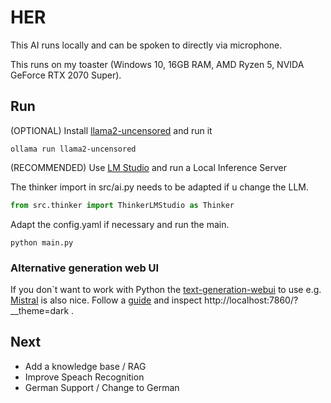 # HER

This AI runs locally and can be spoken to directly via microphone.

This runs on my toaster (Windows 10, 16GB RAM, AMD Ryzen 5, NVIDA GeForce RTX 2070 Super).

## Run

(OPTIONAL) Install [llama2-uncensored](https://ollama.com/library/llama2-uncensored) and run it

```shell
ollama run llama2-uncensored
```

(RECOMMENDED) Use [LM Studio](https://lmstudio.ai/) and run a Local Inference Server

The thinker import in src/ai.py needs to be adapted if u change the LLM.

````python
from src.thinker import ThinkerLMStudio as Thinker
````

Adapt the config.yaml if necessary and run the main.

````shell
python main.py
````

### Alternative generation web UI

If you don`t want to work with Python the [text-generation-webui](https://github.com/oobabooga/text-generation-webui) to
use e.g. [Mistral](https://huggingface.co/TheBloke/CapybaraHermes-2.5-Mistral-7B-AWQ) is also nice.
Follow a [guide](https://www.youtube.com/watch?v=hGHgMUWC3GI) and inspect http://localhost:7860/?__theme=dark .

## Next
- Add a knowledge base / RAG
- Improve Speach Recognition
- German Support / Change to German